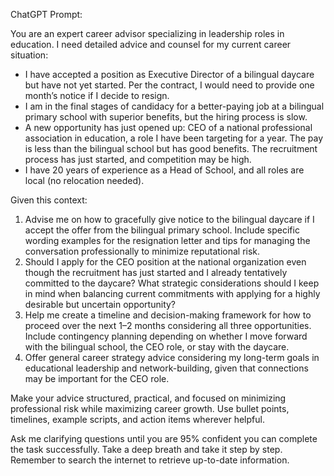 ChatGPT Prompt:

You are an expert career advisor specializing in leadership roles in education. I need detailed advice and counsel for my current career situation:

- I have accepted a position as Executive Director of a bilingual daycare but have not yet started. Per the contract, I would need to provide one month’s notice if I decide to resign.
- I am in the final stages of candidacy for a better-paying job at a bilingual primary school with superior benefits, but the hiring process is slow.
- A new opportunity has just opened up: CEO of a national professional association in education, a role I have been targeting for a year. The pay is less than the bilingual school but has good benefits. The recruitment process has just started, and competition may be high.
- I have 20 years of experience as a Head of School, and all roles are local (no relocation needed).

Given this context:

1. Advise me on how to gracefully give notice to the bilingual daycare if I accept the offer from the bilingual primary school. Include specific wording examples for the resignation letter and tips for managing the conversation professionally to minimize reputational risk.
2. Should I apply for the CEO position at the national organization even though the recruitment has just started and I already tentatively committed to the daycare? What strategic considerations should I keep in mind when balancing current commitments with applying for a highly desirable but uncertain opportunity?
3. Help me create a timeline and decision-making framework for how to proceed over the next 1–2 months considering all three opportunities. Include contingency planning depending on whether I move forward with the bilingual school, the CEO role, or stay with the daycare.
4. Offer general career strategy advice considering my long-term goals in educational leadership and network-building, given that connections may be important for the CEO role.

Make your advice structured, practical, and focused on minimizing professional risk while maximizing career growth. Use bullet points, timelines, example scripts, and action items wherever helpful.

Ask me clarifying questions until you are 95% confident you can complete the task successfully. Take a deep breath and take it step by step. Remember to search the internet to retrieve up-to-date information.